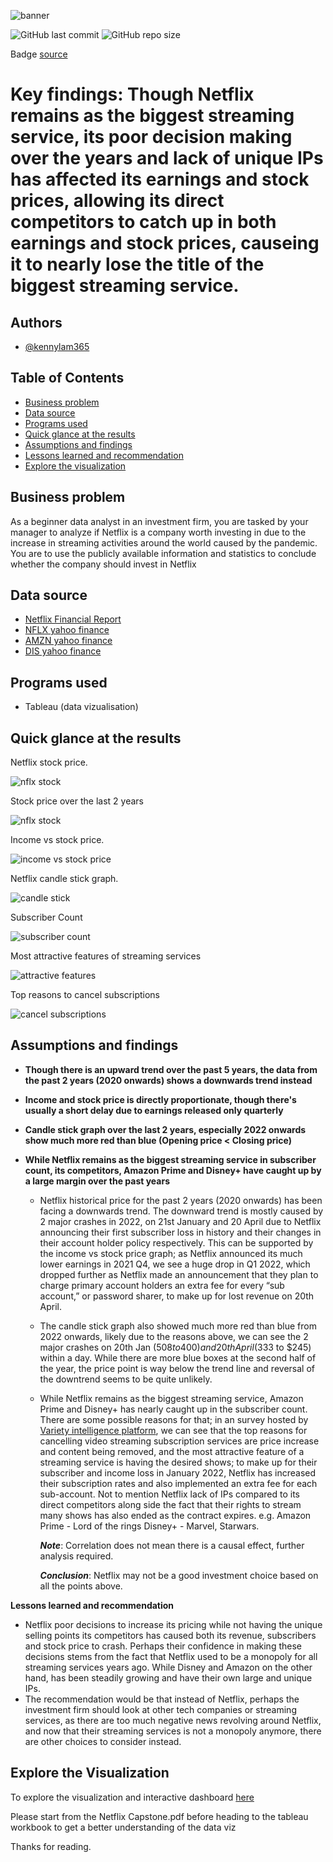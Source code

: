 ![banner](assets/banner.png)

![GitHub last commit](https://img.shields.io/github/last-commit/kennylam365/Google-DA-Cyclistic-Capstone)
![GitHub repo size](https://img.shields.io/github/repo-size/kennylam365/Google-DA-Cyclistic-Capstone)

Badge [source](https://shields.io/)

# Key findings: Though Netflix remains as the biggest streaming service, its poor decision making over the years and lack of unique IPs has affected its earnings and stock prices, allowing its direct competitors to catch up in both earnings and stock prices, causeing it to nearly lose the title of the biggest streaming service.


## Authors

- [@kennylam365](https://www.github.com/kennylam365)

## Table of Contents

  - [Business problem](#business-problem)
  - [Data source](#data-source)
  - [Programs used](#programs-used)
  - [Quick glance at the results](#quick-glance-at-the-results)
  - [Assumptions and findings](#assumptions-and-findings)
  - [Lessons learned and recommendation](#lessons-learned-and-recommendation)
  - [Explore the visualization](#explore-the-visualization)



## Business problem

As a beginner data analyst in an investment firm, you are tasked by your manager to analyze if Netflix is a company worth investing in due to the increase in streaming activities around the world caused by the pandemic. You are to use the publicly available information and statistics to conclude whether the company should invest in Netflix


## Data source

- [Netflix Financial Report](https://s22.q4cdn.com/959853165/files/doc_financials/2022/q2/Q2-22-Website-Financials.xlsx)
- [NFLX yahoo finance](https://finance.yahoo.com/quote/NFLX?p=NFLX)
- [AMZN yahoo finance](https://finance.yahoo.com/quote/AMZN?p=AMZN&.tsrc=fin-srch)
- [DIS yahoo finance](https://finance.yahoo.com/quote/DIS?p=DIS&.tsrc=fin-srch)

## Programs used

- Tableau (data vizualisation)

## Quick glance at the results

Netflix stock price.

![nflx stock](assets/nflx_stock_2017.png)

Stock price over the last 2 years

![nflx stock](assets/nflx_stock.png)

Income vs stock price.

![income vs stock price](assets/nflx_income_vs_stock.png)

Netflix candle stick graph.

![candle stick](assets/nflx_candlestick.png)

Subscriber Count

![subscriber count](assets/subscriber_count.png)

Most attractive features of streaming services

![attractive features](assets/desired_shows.png)

Top reasons to cancel subscriptions

![cancel subscriptions](assets/cancel_subscriptions.png)

## Assumptions and findings

- **Though there is an upward trend over the past 5 years, the data from the past 2 years (2020 onwards) shows a downwards trend instead**
- **Income and stock price is directly proportionate, though there's usually a short delay due to earnings released only quarterly**
- **Candle stick graph over the last 2 years, especially 2022 onwards show much more red than blue (Opening price < Closing price)**
- **While Netflix remains as the biggest streaming service in subscriber count, its competitors, Amazon Prime and Disney+ have caught up by a large margin over the past years**

  - Netflix historical price for the past 2 years (2020 onwards) has been facing a downwards trend. The downward trend is mostly caused by 2 major crashes in 2022, on 21st January and 20 April due to Netflix announcing their first subscriber loss in history and their changes in their account holder policy respectively. This can be supported by the income vs stock price graph; as Netflix announced its much lower earnings in 2021 Q4, we see a huge drop in Q1 2022, which dropped further as Netflix made an announcement that they plan to charge primary account holders an extra fee for every “sub account,” or password sharer, to make up for lost revenue on 20th April.
  - The candle stick graph also showed much more red than blue from 2022 onwards, likely due to the reasons above, we can see the 2 major crashes on 20th Jan ($508 to 400) and 20th April ($333 to $245) within a day. While there are more blue boxes at the second half of the year, the price point is way below the trend line and reversal of the downtrend seems to be quite unlikely.
  - While Netflix remains as the biggest streaming service, Amazon Prime and Disney+ has nearly caught up in the subscriber count. There are some possible reasons for that; in an survey hosted by [Variety intelligence platform](https://read-vip.variety.com/html5/reader/production/default.aspx?pubname=&edid=2e949e33-9379-4a0d-95cf-ccf7609337cf), we can see that the top reasons for cancelling video streaming subscription services are price increase and content being removed, and the most attractive feature of a streaming service is having the desired shows; to make up for their subscriber and income loss in January 2022, Netflix has increased their subscription rates and also implemented an extra fee for each sub-account. Not to mention Netflix lack of IPs compared to its direct competitors along side the fact that their rights to stream many shows has also ended as the contract expires. e.g. Amazon Prime - Lord of the rings Disney+ - Marvel,  Starwars.

    ***Note***: Correlation does not mean there is a causal effect, further analysis required.

    ***Conclusion***: Netflix may not be a good investment choice based on all the points above.


 **Lessons learned and recommendation**

- Netflix poor decisions to increase its pricing while not having the unique selling points its competitors has caused both its revenue, subscribers and stock price to crash. Perhaps their confidence in making these decisions stems from the fact that Netflix used to be a monopoly for all streaming services years ago. While Disney and Amazon on the other hand, has been steadily growing and have their own large and unique IPs.
- The recommendation would be that instead of Netflix, perhaps the investment firm should look at other tech companies or streaming services, as  there are too much negative news revolving around Netflix, and now that their streaming services is not a monopoly anymore, there are other choices to consider instead.


## Explore the Visualization

To explore the visualization and interactive dashboard [here](https://public.tableau.com/views/NetflixCapstone_16787118044960/NFLXstock?:language=en-US&:display_count=n&:origin=viz_share_link)

Please start from the Netflix Capstone.pdf before heading to the tableau workbook to get a better understanding of the data viz

Thanks for reading.

